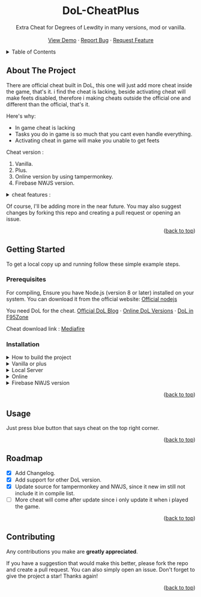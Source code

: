 <a name="readme-top"></a>
<br />

<div align="center">
  <h1 align="center">DoL-CheatPlus</h1>

  <p align="center">
    Extra Cheat for Degrees of Lewdity in many versions, mod or vanilla.
    <br />
    <br />
    <a href="https://github.com/Zenix-Al/DoL-CheatPlus">View Demo</a>
    ·
    <a href="https://github.com/Zenix-Al/DoL-CheatPlus/issues">Report Bug</a>
    ·
    <a href="https://github.com/Zenix-Al/DoL-CheatPlus/pulls">Request Feature</a>
  </p>
</div>

<!-- TABLE OF CONTENTS -->
<details>
  <summary>Table of Contents</summary>
  <ol>
    <li>
      <a href="#about-the-project">About The Project</a>
    </li>
    <li>
      <a href="#getting-started">Getting Started</a>
      <ul>
        <li><a href="#prerequisites">Prerequisites</a></li>
        <li><a href="#installation">Installation</a></li>
      </ul>
    </li>
    <li><a href="#usage">Usage</a></li>
    <li><a href="#roadmap">Roadmap</a></li>
    <li><a href="#contributing">Contributing</a></li>
  </ol>
</details>

<!-- ABOUT THE PROJECT -->

## About The Project

There are official cheat built in DoL, this one will just add more cheat inside the game, that's it. i find the cheat is lacking, beside activating cheat will make feets disabled, therefore i making cheats outside the official one and different than the official, that's it.

Here's why:

- In game cheat is lacking
- Tasks you do in game is so much that you cant even handle everything.
- Activating cheat in game will make you unable to get feets

Cheat version :

1. Vanilla.
2. Plus.
3. Online version by using tampermonkey.
4. Firebase NWJS version.

<details>
<summary>cheat features :</summary>
<br>
<br>1. Export/Import save to server. dont need to export in game anymore, easy to transfer save between devices. (Local Server Version only)
<br>2. Quick cheat, all often use cheat. containArousal
<br>   • Player state
<br>   • Enemy State
<br>   • Crime
<br>   • Chruch vow
<br>   • Tasks clean
<br>   • Eden Tasks
<br>   • Everyone is horny
<br>   • Farm safety
<br>   • Unlimited curm/arousal
<br>   • maintain purity
<br>   • Auto child interaction
<br>   • pregnancy detection, npc and player
<br>   • Tools
<br>4. Stat. freedom to change your stat. contain
<br>	• Stats : recover, ruin or manage. (pain, arousal, control, etc)
<br>	• Enemy stats : recover, ruin or manage. (pain, arousal, control, etc)
<br>	• Player : money, unlimited spray, body size, feature, balls, virgin, etc
<br>	• Characteristics : beauty, purity, lactating, milk volume, etc
<br>	• Fame : freedom to change your fame.
<br>5. Misc
<br>   • NPC manager : manage npc status.
<br>   • Farm manager : assault day, build time, animals.
<br>   • Wolfpack.
<br>   • Pregnancy manager : allows you to manage your childs, also abandon them.
<br>   • Fvrel coins usage.
<br>   • Debug.
<br>6. more that i havent listed.
</details>

Of course, I'll be adding more in the near future. You may also suggest changes by forking this repo and creating a pull request or opening an issue.

<p align="right">(<a href="#readme-top">back to top</a>)</p>

<!-- GETTING STARTED -->

## Getting Started

To get a local copy up and running follow these simple example steps.

### Prerequisites

For compiling, Ensure you have Node.js (version 8 or later) installed on your system. You can download it from the official website: <a href="https://nodejs.org/en">Official nodejs</a>

You need DoL for the cheat.
<a href="https://vrelnir.blogspot.com">Official DoL Blog</a>
·
<a href="https://dolmods.net">Online DoL Versions</a>
·
<a href="https://f95zone.to/threads/degrees-of-lewdity-v0-4-5-3-vrelnir.20259">DoL in F95Zone</a>

Cheat download link :
<a href="https://app.mediafire.com/d6uiwpcm3y0gu">Mediafire</a>

### Installation

<details>
<summary>How to build the project</summary>

1. Clone the Repository  
   ```sh  
   git clone https://github.com/Zenix-Al/DoL-CheatPlus.git  
   cd DoL-CheatPlus  
   ```  

2. Install Dependencies  
   ```sh  
   npm install  
   ```  

3. Run the Build Command  
   ```sh  
   npm run build  
   ```  

4. Find the Build Output  
   It will be located in the `_compiled` folder.  

</details>

<details>
<summary>Vanilla or plus</summary>
<br>
<br>1. extract the html inside game folder.
<br>2. open the html file
</details>

<details>
<summary>Local Server</summary>
<br>
<br>IMPORTANT : This version is no longer supported, i just provide the local server starter php and script to start it.
<br>
<br>1. copy everything in server and extract the php.rar
<br>2. run start.bat

</details>

<details>
<summary>Online</summary>
<br>
<br>IMPORTANT : This is dol cheat for online version that rely a browser extension to work and havent fully tested.
<br>
<br>It doesnt work if you open the mod directly in DoL mod page since it run using iFrame, so you must open the link directly.
<br>
<br>here's the mod links that the mod supported :<br />
<br>https://beeesss.dolmods.net/ - bees mod<br />
<br>https://dolp.dolmods.net/ - DoL plus<br />
<br>https://firemod.dolmods.net/ - Firemod<br />
<br>https://vanilla.dolmods.net/ - vanilla<br />
<br>
<br>How to use :
<br>1. download tampermonkey based on your browser - https://www.tampermonkey.net/
<br>2. click the tampermonkey icon
<br>3. open dashboard
<br>4. click tab utilities
<br>5. import from files, choose file
<br>6. pick the js file from the extracted file
<br>7. import
<br>8. open online DoL you want to play
<br>9. enjoy
</details>

<details>
<summary>Firebase NWJS version</summary>
<br>
<br>IMPORTANT : This is dol cheat for Firebase NWJS and havent fully tested, possibly works with the other mod that using NWJS? i've no idea.
<br>
<br>
<br>How to use :
<br>1. extract the file in the game folder
<br>2. open www/cheat
<br>3. run inject-cheat.bat
<br>4. run the game normally
<br>5. enjoy
<br>6. (optional) run restore.bat to restore the game.
</details>

<p align="right">(<a href="#readme-top">back to top</a>)</p>

<!-- USAGE EXAMPLES -->

## Usage

Just press blue button that says cheat on the top right corner.

<p align="right">(<a href="#readme-top">back to top</a>)</p>

<!-- ROADMAP -->

## Roadmap

- [x] Add Changelog.
- [x] Add support for other DoL version.
- [x] Update source for tampermonkey and NWJS, since it new im still not include it in compile list.
- [ ] More cheat will come after update since i only update it when i played the game.

<p align="right">(<a href="#readme-top">back to top</a>)</p>

<!-- CONTRIBUTING -->

## Contributing

Any contributions you make are **greatly appreciated**.

If you have a suggestion that would make this better, please fork the repo and create a pull request. You can also simply open an issue.
Don't forget to give the project a star! Thanks again!

<p align="right">(<a href="#readme-top">back to top</a>)</p>
